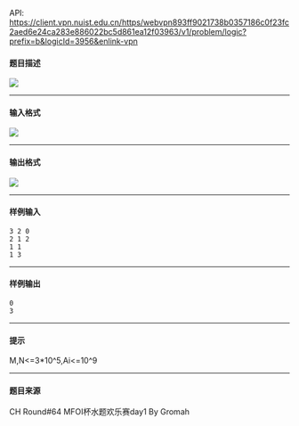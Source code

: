 API: https://client.vpn.nuist.edu.cn/https/webvpn893ff9021738b0357186c0f23fc2aed6e24ca283e886022bc5d861ea12f03963/v1/problem/logic?prefix=b&logicId=3956&enlink-vpn

#### 题目描述

![](../file/3956_0.png)

---

#### 输入格式

![](../file/3956_0.png)

---

#### 输出格式

![](../file/3956_0.png)

---

#### 样例输入
```
3 2 0
2 1 2
1 1
1 3
```

---

#### 样例输出
```
0
3

```

---

#### 提示

M,N<=3\*10^5,Ai<=10^9

---

#### 题目来源

CH Round#64 MFOI杯水题欢乐赛day1 By Gromah